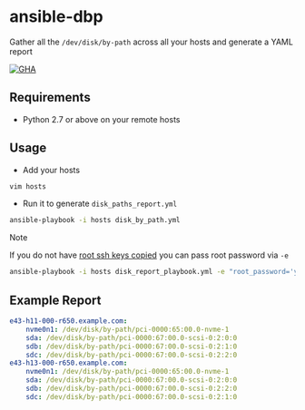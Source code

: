 # ansible-dbp
Gather all the `/dev/disk/by-path` across all your hosts and generate a YAML report

[![GHA](https://github.com/sadsfae/ansible-dbp/actions/workflows/ansible-lint.yml/badge.svg)](https://github.com/sadsfae/ansible-dbp/actions)

## Requirements
* Python 2.7 or above on your remote hosts

## Usage

* Add your hosts
```bash
vim hosts
```
* Run it to generate `disk_paths_report.yml`
```bash
ansible-playbook -i hosts disk_by_path.yml
```
>[!NOTE]
> If you do not have [root ssh keys copied](https://github.com/sadsfae/ansible-sshkeys) you can pass root password via `-e`
>

```bash
ansible-playbook -i hosts disk_report_playbook.yml -e "root_password='your_password'"
```
## Example Report

```yaml
e43-h11-000-r650.example.com:
    nvme0n1: /dev/disk/by-path/pci-0000:65:00.0-nvme-1
    sda: /dev/disk/by-path/pci-0000:67:00.0-scsi-0:2:0:0
    sdb: /dev/disk/by-path/pci-0000:67:00.0-scsi-0:2:1:0
    sdc: /dev/disk/by-path/pci-0000:67:00.0-scsi-0:2:2:0
e43-h13-000-r650.example.com:
    nvme0n1: /dev/disk/by-path/pci-0000:65:00.0-nvme-1
    sda: /dev/disk/by-path/pci-0000:67:00.0-scsi-0:2:0:0
    sdb: /dev/disk/by-path/pci-0000:67:00.0-scsi-0:2:2:0
    sdc: /dev/disk/by-path/pci-0000:67:00.0-scsi-0:2:1:0
```
